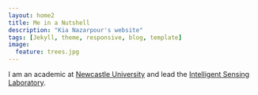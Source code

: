 ```yaml
---
layout: home2
title: Me in a Nutshell
description: "Kia Nazarpour's website"
tags: [Jekyll, theme, responsive, blog, template]
image:
  feature: trees.jpg
---
```


I am an academic at <a href="https://www.ncl.ac.uk/" target="_blank">Newcastle University</a> 
and lead the <a href="http://www.intellsensing.com" target="_blank">Intelligent Sensing Laboratory</a>.
